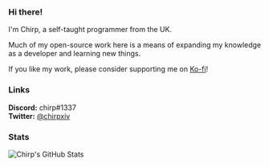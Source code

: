### Hi there!

I'm Chirp, a self-taught programmer from the UK.

Much of my open-source work here is a means of expanding my knowledge as a developer and learning new things.

If you like my work, please consider supporting me on [Ko-fi](https://ko-fi.com/chirpxiv)!

### Links

**Discord:** chirp#1337
<br/>
**Twitter:** [@chirpxiv](https://twitter.com/chirpxiv)

### Stats

![Chirp's GitHub Stats](https://github-readme-stats-khaki-gamma.vercel.app/api/top-langs/?username=chirpxiv&layout=compact&theme=dracula&hide=GLSL)

